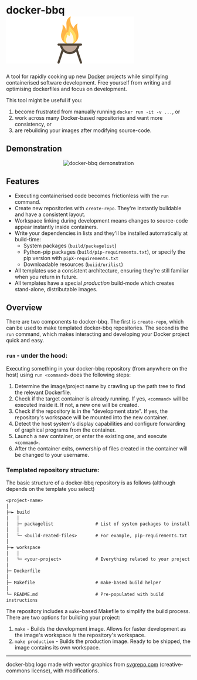 <h1>docker-bbq<br><img alt="docker-bbq" src="https://github.com/MarkHedleyJones/docker-bbq/raw/d71aa959ea69b5ced85b670ea92dcc4cd11f87f1/media/bbq.svg"></h1>

A tool for rapidly cooking up new [Docker](https://www.docker.com/) projects while simplifying containerised software development. Free yourself from writing and optimising dockerfiles and focus on development.

This tool might be useful if you:
1. become frustrated from manually running `docker run -it -v ...`, or
1. work across many Docker-based repositories and want more consistency, or
1. are rebuilding your images after modifying source-code.

## Demonstration

<p align="center">
  <img src="https://raw.github.com/markhedleyjones/docker-bbq/master/media/demo.gif" alt="docker-bbq demonstration"/>
</p>

## Features
* Executing containerised code becomes frictionless with the `run` command.
* Create new repositories with `create-repo`. They're instantly buildable and have a consistent layout.
* Workspace linking during development means changes to source-code appear instantly inside containers.
* Write your dependencies in lists and they'll be installed automatically at build-time:
  - System packages (`build/packagelist`)
  - Python-pip packages (`build/pip-requirements.txt`), or specify the pip version with `pipX-requirements.txt`
  - Downloadable resources (`buiid/urilist`)
* All templates use a consistent architecture, ensuring they're still familiar when you return in future.
* All templates have a special *production* build-mode which creates stand-alone, distributable images.


## Overview
There are two components to docker-bbq.
The first is `create-repo`, which can be used to make templated docker-bbq repositories.
The second is the `run` command, which makes interacting and developing your Docker project quick and easy.

### `run` - under the hood:
Executing something in your docker-bbq repository (from anywhere on the host) using `run <command>` does the following steps:
1. Determine the image/project name by crawling up the path tree to find the relevant Dockerfile.
2. Check if the target container is already running. If yes, `<command>` will be executed inside it. If not, a new one will be created.
3. Check if the repository is in the "development state". If yes, the repository's workspace will be mounted into the new container.
4. Detect the host system's display capabilities and configure forwarding of graphical programs from the container.
5. Launch a new container, or enter the existing one, and execute `<command>`.
6. After the container exits, ownership of files created in the container will be changed to your username.

### Templated repository structure:
The basic structure of a docker-bbq repository is as follows (although depends on the template you select)
```
<project-name>
│
├─► build
│   │
│   ├─ packagelist                # List of system packages to install
│   │
│   └─ <build-reated-files>       # For example, pip-requirements.txt
│
├─► workspace
│   │
│   └─ <your-project>             # Everything related to your project
│
├─ Dockerfile
│
├─ Makefile                       # make-based build helper
│
└─ README.md                      # Pre-populated with build instructions
```

The repository includes a `make`-based Makefile to simplify the build process.
There are two options for building your project:
1. `make` - Builds the development image. Allows for faster development as the image's workspace *is* the repository's workspace.
2. `make production` - Builds the production image. Ready to be shipped, the image contains its own workspace.

---

docker-bbq logo made with vector graphics from [svgrepo.com](https://www.svgrepo.com/svg/288987/fire) (creative-commons license), with modifications.
